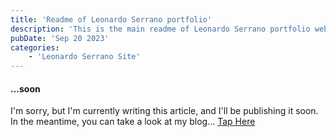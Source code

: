 ```yaml
---
title: 'Readme of Leonardo Serrano portfolio'
description: 'This is the main readme of Leonardo Serrano portfolio website.'
pubDate: 'Sep 20 2023'
categories:
    - 'Leonardo Serrano Site'
---
```


#### ...soon

I'm sorry, but I'm currently writing this article, and I'll be publishing it soon. In the meantime, you can take a look at my blog... [Tap Here](/blog/)
